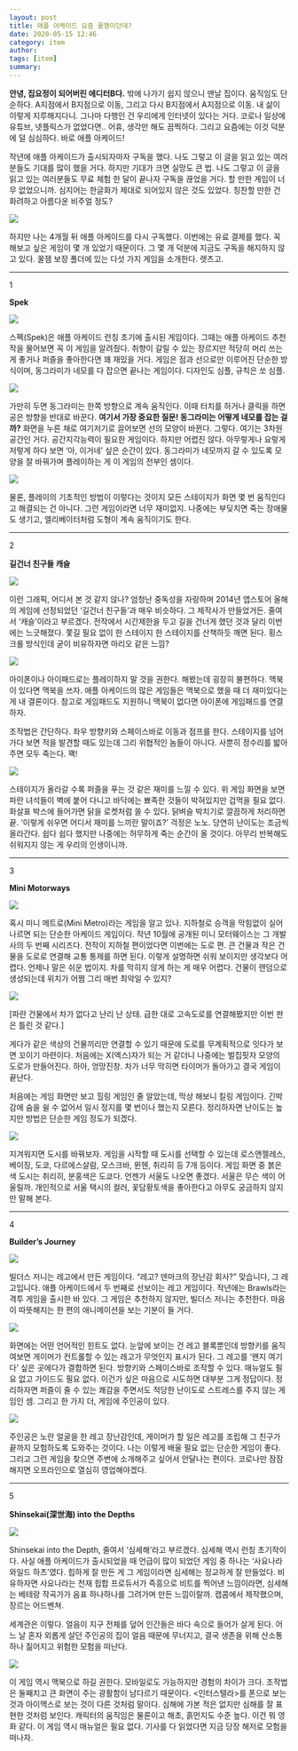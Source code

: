 ```yaml
---
layout: post
title: 애플 아케이드 요즘 꿀잼이던데?
date: 2020-05-15 12:46
category: item
author: 
tags: [item]
summary: 
---
```



**안녕, 집요정이 되어버린 에디터B다.**  밖에 나가기 쉽지 않으니 맨날 집이다. 움직임도 단순하다. A지점에서 B지점으로 이동, 그리고 다시 B지점에서 A지점으로 이동. 내 삶이 이렇게 지루해지다니. 그나마 다행인 건 우리에게 인터넷이 있다는 거다. 코로나 일상에 유튜브, 넷플릭스가 없었다면.. 어휴, 생각만 해도 끔찍하다. 그리고 요즘에는 이것 덕분에 덜 심심하다. 바로 애플 아케이드!

  

작년에 애플 아케이드가 출시되자마자 구독을 했다. 나도 그렇고 이 글을 읽고 있는 여러분들도 기대를 많이 했을 거다. 하지만 기대가 크면 실망도 큰 법. 나도 그렇고 이 글을 읽고 있는 여러분들도 무료 체험 한 달이 끝나자 구독을 끊었을 거다. 할 만한 게임이 너무 없었으니까. 심지어는 한글화가 제대로 되어있지 않은 것도 있었다. 칭찬할 만한 건 화려하고 아름다운 비주얼 정도?

![](https://img1.daumcdn.net/thumb/R720x0/?fname=https%3A%2F%2Ft1.daumcdn.net%2Fliveboard%2Fthe-edit%2Ffced88b1874b4977af8fd008352c0443.JPG)

하지만 나는 4개월 뒤 애플 아케이드를 다시 구독했다. 이번에는 유료 결제를 했다. 꼭 해보고 싶은 게임이 몇 개 있었기 때문이다. 그 몇 개 덕분에 지금도 구독을 해지하지 않고 있다. 꿀잼 보장 폴더에 있는 다섯 가지 게임을 소개한다. 렛츠고.

----------

1

**Spek**

![](https://img1.daumcdn.net/thumb/R720x0/?fname=https%3A%2F%2Ft1.daumcdn.net%2Fliveboard%2Fthe-edit%2Fa208988784f449c5a48ae7d58fb07024.jpg)

스펙(Spek)은 애플 아케이드 런칭 초기에 출시된 게임이다. 그때는 애플 아케이드 추천작을 물어보면 꼭 이 게임을 알려줬다. 취향이 갈릴 수 있는 장르지만 적당히 머리 쓰는 게 좋거나 퍼즐을 좋아한다면 꽤 재밌을 거다. 게임은 점과 선으로만 이루어진 단순한 방식이며, 동그라미가 네모를 다 잡으면 끝나는 게임이다. 디자인도 심플, 규칙은 쏘 심플.

![](https://img1.daumcdn.net/thumb/R720x0/?fname=https%3A%2F%2Ft1.daumcdn.net%2Fliveboard%2Fthe-edit%2F6a204baaa93740ea9e5dd4ed4776d997.jpg)

가만히 두면 동그라미는 한쪽 방향으로 계속 움직인다. 이때 터치를 하거나 클릭을 하면 공은 방향을 반대로 바꾼다.  **여기서 가장 중요한 질문! 동그라미는 어떻게 네모를 잡는 걸까?** 화면을 누른 채로 여기저기로 끌어보면 선의 모양이 바뀐다. 그렇다. 여기는 3차원 공간인 거다. 공간지각능력이 필요한 게임이다. 하지만 어렵진 않다. 아무렇게나 요렇게 저렇게 하다 보면 ‘아, 이거네’ 싶은 순간이 있다. 동그라미가 네모까지 갈 수 있도록 모양을 잘 바꿔가며 플레이하는 게 이 게임의 전부인 셈이다.

![](https://img1.daumcdn.net/thumb/R720x0/?fname=https%3A%2F%2Ft1.daumcdn.net%2Fliveboard%2Fthe-edit%2F40f4487b67ed49b2bef03a4747449401.jpg)

물론, 플레이의 기초적인 방법이 이렇다는 것이지 모든 스테이지가 화면 몇 번 움직인다고 해결되는 건 아니다. 그런 게임이라면 너무 재미없지. 나중에는 부딪치면 죽는 장애물도 생기고, 엘리베이터처럼 도형이 계속 움직이기도 한다.

----------

2

**길건너 친구들 캐슬**

![](https://img1.daumcdn.net/thumb/R720x0/?fname=https%3A%2F%2Ft1.daumcdn.net%2Fliveboard%2Fthe-edit%2F3b3fe40d2873449c8fd42576d8d65b87.JPG)

이런 그래픽, 어디서 본 것 같지 않나? 엄청난 중독성을 자랑하며 2014년 앱스토어 올해의 게임에 선정되었던 ‘길건너 친구들’과 매우 비슷하다. 그 제작사가 만들었거든. 줄여서 ‘캐슬’이라고 부르겠다. 전작에서 시간제한을 두고 길을 건너게 했던 것과 달리 이번에는 느긋해졌다. 쫓길 필요 없이 한 스테이지 한 스테이지를 산책하듯 깨면 된다. 횡스크롤 방식인데 굳이 비유하자면 마리오 같은 느낌?

![](https://img1.daumcdn.net/thumb/R720x0/?fname=https%3A%2F%2Ft1.daumcdn.net%2Fliveboard%2Fthe-edit%2F0d8245e519f04ce182a9d29790f08b86.JPG)

아이폰이나 아이패드로는 플레이하지 말 것을 권한다. 해봤는데 굉장히 불편하다. 맥북이 있다면 맥북을 쓰자. 애플 아케이드의 많은 게임들은 맥북으로 했을 때 더 재미있다는 게 내 결론이다. 참고로 게임패드도 지원하니 맥북이 없다면 아이폰에 게임패드를 연결하자.

  

조작법은 간단하다. 좌우 방향키와 스페이스바로 이동과 점프를 한다. 스테이지를 넘어가다 보면 적을 발견할 때도 있는데 그리 위협적인 놈들이 아니다. 사뿐히 정수리를 밟아주면 모두 죽는다. 꽥!

![](https://img1.daumcdn.net/thumb/R720x0/?fname=https%3A%2F%2Ft1.daumcdn.net%2Fliveboard%2Fthe-edit%2Feaea758035904fe08ab61dd5358f178a.JPG)

스테이지가 올라갈 수록 퍼즐을 푸는 것 같은 재미를 느낄 수 있다. 위 게임 화면을 보면 파란 녀석들이 벽에 붙어 다니고 바닥에는 뾰족한 것들이 박혀있지만 겁먹을 필요 없다. 화살표 박스에 들어가면 닭을 로켓처럼 쏠 수 있다. 닭벼슬 박치기로 깔끔하게 처리하면 끝. ‘이렇게 쉬우면 어디서 재미를 느끼란 말이죠?’ 걱정은 노노. 당연히 난이도는 조금씩 올라간다. 쉽다 쉽다 했지만 나중에는 허무하게 죽는 순간이 올 것이다. 아무리 반복해도 쉬워지지 않는 게 우리의 인생이니까.

----------

3

**Mini Motorways**

![](https://img1.daumcdn.net/thumb/R720x0/?fname=https%3A%2F%2Ft1.daumcdn.net%2Fliveboard%2Fthe-edit%2Fa5ee4bfb76d44ccb82eb815308b2dbdc.JPG)

혹시 미니 메트로(Mini Metro)라는 게임을 알고 있나. 지하철로 승객을 막힘없이 실어나르면 되는 단순한 아케이드 게임이다. 작년 10월에 공개된 미니 모터웨이스는 그 개발사의 두 번째 시리즈다. 전작이 지하철 편이었다면 이번에는 도로 편. 큰 건물과 작은 건물을 도로로 연결해 교통 통제를 하면 된다. 이렇게 설명하면 쉬워 보이지만 생각보다 어렵다. 언제나 말은 쉬운 법이지. 차를 막히지 않게 하는 게 매우 어렵다. 건물이 랜덤으로 생성되는데 위치가 어쩜 그리 매번 최악일 수 있지?

![](https://img1.daumcdn.net/thumb/R720x0/?fname=https%3A%2F%2Ft1.daumcdn.net%2Fliveboard%2Fthe-edit%2F2ae4b012b161447d904b2518ea4a39c6.JPG)

[파란 건물에서 차가 없다고 난리 난 상태. 급한 대로 고속도로를 연결해봤지만 이번 판은 틀린 것 같다.]  

게다가 같은 색상의 건물끼리만 연결할 수 있기 때문에 도로를 무계획적으로 잇다가 보면 꼬이기 마련이다. 처음에는 X(엑스)자가 되는 거 같더니 나중에는 벌집핏자 모양의 도로가 만들어진다. 하아, 엉망진창. 차가 너무 막히면 타이머가 돌아가고 결국 게임이 끝난다.

  

처음에는 게임 화면만 보고 힐링 게임인 줄 알았는데, 막상 해보니 킬링 게임이다. 긴박감에 숨을 쉴 수 없어서 일시 정지를 몇 번이나 했는지 모른다. 정리하자면 난이도는 높지만 방법은 단순한 게임 정도가 되겠다.

![](https://img1.daumcdn.net/thumb/R720x0/?fname=https%3A%2F%2Ft1.daumcdn.net%2Fliveboard%2Fthe-edit%2Ff684101e6a764410a4cb6befe5428d33.JPG)

지겨워지면 도시를 바꿔보자. 게임을 시작할 때 도시를 선택할 수 있는데 로스앤젤레스, 베이징, 도쿄, 다르에스살람, 모스크바, 뮌헨, 취리히 등 7개 등이다. 게임 화면 중 붉은색 도시는 취리히, 분홍색은 도쿄다. 언젠가 서울도 나오면 좋겠다. 서울은 무슨 색이 어울릴까. 개인적으로 서울 택시의 컬러, 꽃담황토색을 좋아한다고 아무도 궁금하지 않지만 말해 본다.

----------

4

**Builder’s Journey**

![](https://img1.daumcdn.net/thumb/R720x0/?fname=https%3A%2F%2Ft1.daumcdn.net%2Fliveboard%2Fthe-edit%2F92fac878440240a5858f906c08bdbb74.JPG)

빌더스 저니는 레고에서 만든 게임이다. “레고? 덴마크의 장난감 회사?” 맞습니다, 그 레고입니다. 애플 아케이드에서 두 번째로 선보이는 레고 게임이다. 작년에는 Brawls라는 격투 게임을 출시한 바 있다. 그 게임은 추천하지 않지만, 빌더스 저니는 추천한다. 마음이 따뜻해지는 한 편의 애니메이션을 보는 기분이 들 거다.

![](https://img1.daumcdn.net/thumb/R720x0/?fname=https%3A%2F%2Ft1.daumcdn.net%2Fliveboard%2Fthe-edit%2Ffe070292ee7645df89ba62004dee613f.JPG)

화면에는 어떤 언어적인 힌트도 없다. 눈앞에 보이는 건 레고 블록뿐인데 방향키를 움직여보면 게이머가 컨트롤할 수 있는 레고가 무엇인지 표시가 된다. 그 레고를 ‘왠지 여기다’ 싶은 곳에다가 결합하면 된다. 방향키와 스페이스바로 조작할 수 있다. 매뉴얼도 필요 없고 가이드도 필요 없다. 이건가 싶은 마음으로 시도하면 대부분 그게 정답이다. 정리하자면 퍼즐이 줄 수 있는 쾌감을 주면서도 적당한 난이도로 스트레스를 주지 않는 게임인 셈. 그리고 한 가지 더, 게임에 주인공이 있다.

![](https://img1.daumcdn.net/thumb/R720x0/?fname=https%3A%2F%2Ft1.daumcdn.net%2Fliveboard%2Fthe-edit%2Fca6fef0426a142849f0d02ba2b06c259.JPG)

주인공은 노란 얼굴을 한 레고 장난감인데, 게이머가 할 일은 레고를 조립해 그 친구가 끝까지 모험하도록 도와주는 것이다. 나는 이렇게 배울 필요 없는 단순한 게임이 좋다. 그리고 그런 게임을 찾으면 주변에 소개해주고 싶어서 안달나는 편이다. 코로나만 잠잠해지면 오프라인으로 열심히 영업해야겠다.

----------

5

**Shinsekai(深世海) into the Depths**

![](https://img1.daumcdn.net/thumb/R720x0/?fname=https%3A%2F%2Ft1.daumcdn.net%2Fliveboard%2Fthe-edit%2F3be7c488bc6d4485a067705f21680719.JPG)

Shinsekai into the Depth, 줄여서 ‘심세해’라고 부르겠다. 심세해 역시 런칭 초기작이다. 사실 애플 아케이드가 출시되었을 때 언급이 많이 되었던 게임 중 하나는 ‘사요나라 와일드 하츠’였다. 힙하게 잘 만든 게 그 게임이라면 심세해는 정교하게 잘 만들었다. 비유하자면 사요나라는 천재 힙합 프로듀서가 즉흥으로 비트를 찍어낸 느낌이라면, 심세해는 베테랑 작곡가가 음표 하나하나를 그려가며 만든 느낌이랄까. 캡콤에서 제작했으며, 장르는 어드벤쳐.

  

세계관은 이렇다. 얼음이 지구 전체를 덮어 인간들은 바다 속으로 들어가 살게 된다. 어느 날 혼자 외롭게 살던 주인공의 집이 얼음 때문에 무너지고, 결국 생존을 위해 산소통 하나 짊어지고 위험한 모험을 떠난다.

![](https://img1.daumcdn.net/thumb/R720x0/?fname=https%3A%2F%2Ft1.daumcdn.net%2Fliveboard%2Fthe-edit%2Fb443e83dc679448db23da540c95809f3.JPG)

이 게임 역시 맥북으로 하길 권한다. 모바일로도 가능하지만 경험의 차이가 크다. 조작법은 둘째치고 큰 화면이 주는 광활함이 남다르기 때문이다. <인터스텔라>를 폰으로 보는 것과 아이맥스로 보는 것이 다른 것처럼 말이다. 심해에 가본 적은 없지만 심해를 잘 표현한 것처럼 보인다. 캐릭터의 움직임은 물론이고 해초, 흙먼지도 수준 높다. 이건 뭐 영화 같다. 이 게임 역시 매뉴얼은 필요 없다. 기사를 다 읽었다면 지금 당장 해저로 모험을 떠나자.